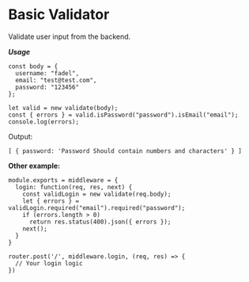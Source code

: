 # Basic Validator

Validate user input from the backend.

**_Usage_**

```
const body = {
  username: "fadel",
  email: "test@test.com",
  password: "123456"
};

let valid = new validate(body);
const { errors } = valid.isPassword("password").isEmail("email");
console.log(errors);
```

Output:

```
[ { password: 'Password Should contain numbers and characters' } ]
```

**Other example:**

```
module.exports = middleware = {
  login: function(req, res, next) {
    const validLogin = new validate(req.body);
    let { errors } = validLogin.required("email").required("password");
    if (errors.length > 0)
      return res.status(400).json({ errors });
    next();
  }
}

router.post('/', middleware.login, (req, res) => {
  // Your login logic
})
```
